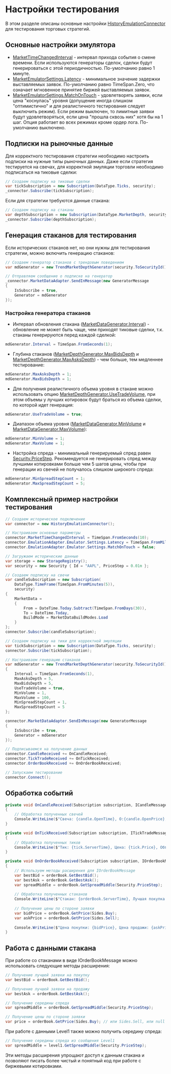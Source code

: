 # Настройки тестирования

В этом разделе описаны основные настройки [HistoryEmulationConnector](xref:StockSharp.Algo.Testing.HistoryEmulationConnector) для тестирования торговых стратегий.

## Основные настройки эмулятора

- [MarketTimeChangedInterval](xref:StockSharp.Algo.Testing.HistoryEmulationConnector.MarketTimeChangedInterval) - интервал прихода события о смене времени. Если используются генераторы сделок, сделки будут генерироваться с этой периодичностью. По-умолчанию равно 1 минуте.
- [MarketEmulatorSettings.Latency](xref:StockSharp.Algo.Testing.MarketEmulatorSettings.Latency) - минимальное значение задержки выставляемых заявок. По-умолчанию равно TimeSpan.Zero, что означает мгновенное принятие биржей выставляемых заявок. 
- [MarketEmulatorSettings.MatchOnTouch](xref:StockSharp.Algo.Testing.MarketEmulatorSettings.MatchOnTouch) - удовлетворять заявки, если цена "коснулась" уровня (допущение иногда слишком "оптимистично" и для реалистичного тестирования следует выключить режим). Если режим выключен, то лимитные заявки будут удовлетворяться, если цена "прошла сквозь них" хотя бы на 1 шаг. Опция работает во всех режимах кроме ордер лога. По-умолчанию выключено.

## Подписки на рыночные данные

Для корректного тестирования стратегии необходимо настроить подписки на нужные типы рыночных данных. Даже если стратегия тестируется на свечах, для корректной эмуляции торговли необходимо подписаться на тиковые сделки:

```cs
// Создаем подписку на тиковые сделки
var tickSubscription = new Subscription(DataType.Ticks, security);
_connector.Subscribe(tickSubscription);
```

Если для стратегии требуются данные стакана:

```cs
// Создаем подписку на стаканы
var depthSubscription = new Subscription(DataType.MarketDepth, security);
_connector.Subscribe(depthSubscription);
```

## Генерация стаканов для тестирования

Если исторических стаканов нет, но они нужны для тестирования стратегии, можно включить генерацию стаканов:

```cs
// Создаем генератор стаканов с трендовым поведением
var mdGenerator = new TrendMarketDepthGenerator(security.ToSecurityId());

// Отправляем сообщение о подписке на генератор
_connector.MarketDataAdapter.SendInMessage(new GeneratorMessage
{
    IsSubscribe = true,
    Generator = mdGenerator
});
```

### Настройка генератора стаканов

- Интервал обновления стакана ([MarketDataGenerator.Interval](xref:StockSharp.Algo.Testing.MarketDataGenerator.Interval)) - обновление не может быть чаще, чем приходят тиковые сделки, т.к. стаканы генерируются перед каждой сделкой:

```cs
mdGenerator.Interval = TimeSpan.FromSeconds(1);
```

- Глубина стаканов ([MarketDepthGenerator.MaxBidsDepth](xref:StockSharp.Algo.Testing.MarketDepthGenerator.MaxBidsDepth) и [MarketDepthGenerator.MaxAsksDepth](xref:StockSharp.Algo.Testing.MarketDepthGenerator.MaxAsksDepth)) - чем больше, тем медленнее тестирование:

```cs
mdGenerator.MaxAsksDepth = 1; 
mdGenerator.MaxBidsDepth = 1;
```

- Для получения реалистичного объема уровня в стакане можно использовать опцию [MarketDepthGenerator.UseTradeVolume](xref:StockSharp.Algo.Testing.MarketDepthGenerator.UseTradeVolume), при этом объемы у лучших котировок будут браться из объема сделки, по которой идет генерация:

```cs
mdGenerator.UseTradeVolume = true;
```

- Диапазон объема уровня ([MarketDataGenerator.MinVolume](xref:StockSharp.Algo.Testing.MarketDataGenerator.MinVolume) и [MarketDataGenerator.MaxVolume](xref:StockSharp.Algo.Testing.MarketDataGenerator.MaxVolume)):

```cs
mdGenerator.MinVolume = 1;
mdGenerator.MaxVolume = 1;
```

- Настройка спреда - минимальный генерируемый спред равен [Security.PriceStep](xref:StockSharp.BusinessEntities.Security.PriceStep). Рекомендуется не генерировать спред между лучшими котировками больше чем 5 шагов цены, чтобы при генерации из свечей не получалось слишком широкого спреда:

```cs
mdGenerator.MinSpreadStepCount = 1;
mdGenerator.MaxSpreadStepCount = 5;
```

## Комплексный пример настройки тестирования

```cs
// Создаем историческое подключение
var connector = new HistoryEmulationConnector();

// Настраиваем основные параметры
connector.MarketTimeChangedInterval = TimeSpan.FromSeconds(10);
connector.EmulationAdapter.Emulator.Settings.Latency = TimeSpan.FromMilliseconds(100);
connector.EmulationAdapter.Emulator.Settings.MatchOnTouch = false;

// Загружаем исторические данные
var storage = new StorageRegistry();
var security = new Security { Id = "AAPL", PriceStep = 0.01m };

// Создаем подписку на свечи
var candleSubscription = new Subscription(
    DataType.TimeFrame(TimeSpan.FromMinutes(5)),
    security)
{
    MarketData =
    {
        From = DateTime.Today.Subtract(TimeSpan.FromDays(30)),
        To = DateTime.Today,
        BuildMode = MarketDataBuildModes.Load
    }
};
connector.Subscribe(candleSubscription);

// Создаем подписку на тики для корректной эмуляции
var tickSubscription = new Subscription(DataType.Ticks, security);
connector.Subscribe(tickSubscription);

// Настраиваем генерацию стаканов
var mdGenerator = new TrendMarketDepthGenerator(security.ToSecurityId())
{
    Interval = TimeSpan.FromSeconds(1),
    MaxAsksDepth = 5,
    MaxBidsDepth = 5,
    UseTradeVolume = true,
    MinVolume = 1,
    MaxVolume = 100,
    MinSpreadStepCount = 1,
    MaxSpreadStepCount = 5
};

connector.MarketDataAdapter.SendInMessage(new GeneratorMessage
{
    IsSubscribe = true,
    Generator = mdGenerator
});

// Подписываемся на получение данных
connector.CandleReceived += OnCandleReceived;
connector.TickTradeReceived += OnTickReceived;
connector.OrderBookReceived += OnOrderBookReceived;

// Запускаем тестирование
connector.Connect();
```

## Обработка событий

```cs
private void OnCandleReceived(Subscription subscription, ICandleMessage candle)
{
    // Обработка полученных свечей
    Console.WriteLine($"Свеча: {candle.OpenTime}, O:{candle.OpenPrice}, H:{candle.HighPrice}, L:{candle.LowPrice}, C:{candle.ClosePrice}");
}

private void OnTickReceived(Subscription subscription, ITickTradeMessage tick)
{
    // Обработка полученных тиков
    Console.WriteLine($"Тик: {tick.ServerTime}, Цена: {tick.Price}, Объем: {tick.Volume}");
}

private void OnOrderBookReceived(Subscription subscription, IOrderBookMessage orderBook)
{
    // Используем методы расширения для IOrderBookMessage
    var bestBid = orderBook.GetBestBid();
    var bestAsk = orderBook.GetBestAsk();
    var spreadMiddle = orderBook.GetSpreadMiddle(Security.PriceStep);
    
    // Обработка полученных стаканов
    Console.WriteLine($"Стакан: {orderBook.ServerTime}, Лучшая покупка: {bestBid?.Price}, Лучшая продажа: {bestAsk?.Price}, Середина спреда: {spreadMiddle}");
    
    // Получение цены по стороне заявки
    var bidPrice = orderBook.GetPrice(Sides.Buy);
    var askPrice = orderBook.GetPrice(Sides.Sell);
    
    Console.WriteLine($"Цена покупки: {bidPrice}, Цена продажи: {askPrice}");
}
```

## Работа с данными стакана

При работе со стаканами в виде IOrderBookMessage можно использовать следующие методы расширения:

```cs
// Получение лучшей заявки на покупку
var bestBid = orderBook.GetBestBid();

// Получение лучшей заявки на продажу
var bestAsk = orderBook.GetBestAsk();

// Получение середины спреда
var spreadMiddle = orderBook.GetSpreadMiddle(Security.PriceStep);

// Получение цены по стороне заявки
var price = orderBook.GetPrice(Sides.Buy); // или Sides.Sell, или null для середины спреда
```

При работе с данными Level1 также можно получить середину спреда:

```cs
// Получение середины спреда из сообщения Level1
var spreadMiddle = level1.GetSpreadMiddle(Security.PriceStep);
```

Эти методы расширения упрощают доступ к данным стакана и позволяют писать более чистый и понятный код при работе с биржевыми котировками.